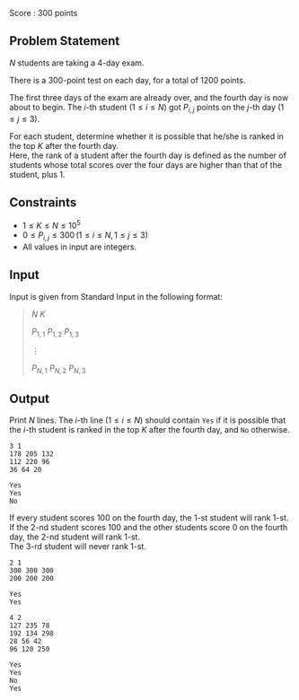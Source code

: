 Score : $300$ points

## Problem Statement

$N$ students are taking a $4$-day exam.

There is a $300$-point test on each day, for a total of $1200$ points.

The first three days of the exam are already over, and the fourth day is now about to begin. The $i$-th student $(1 \leq i \leq N)$ got $P_{i, j}$ points on the $j$-th day $(1 \leq j \leq 3)$.

For each student, determine whether it is possible that he/she is ranked in the top $K$ after the fourth day.<br>
Here, the rank of a student after the fourth day is defined as the number of students whose total scores over the four days are higher than that of the student, plus $1$.

## Constraints

- $1 \leq K \leq N \leq 10^5$
- $0 \leq P_{i, j} \leq 300 \, (1 \leq i \leq N, 1 \leq j \leq 3)$
- All values in input are integers.

## Input

Input is given from Standard Input in the following format:

> $N$ $K$
> 
> $P_{1,1}$ $P_{1,2}$ $P_{1,3}$
> 
> $\vdots$
> 
> $P_{N,1}$ $P_{N,2}$ $P_{N,3}$

## Output

Print $N$ lines. The $i$-th line $(1 \leq i \leq N)$ should contain `Yes` if it is possible that the $i$-th student is ranked in the top $K$ after the fourth day, and `No` otherwise.

```input1
3 1
178 205 132
112 220 96
36 64 20
```

```output1
Yes
Yes
No
```

If every student scores $100$ on the fourth day, the $1$-st student will rank $1$-st.<br>
If the $2$-nd student scores $100$ and the other students score $0$ on the fourth day, the $2$-nd student will rank $1$-st.<br>
The $3$-rd student will never rank $1$-st.  

```input2
2 1
300 300 300
200 200 200
```

```output2
Yes
Yes
```

```input3
4 2
127 235 78
192 134 298
28 56 42
96 120 250
```

```output3
Yes
Yes
No
Yes
```
